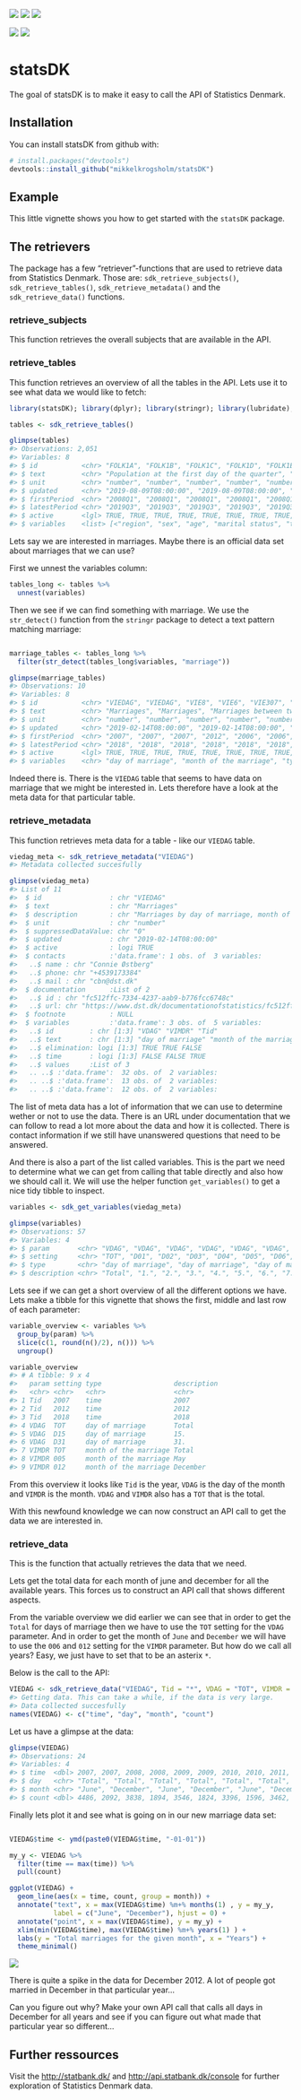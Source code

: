 
<!-- README.md is generated from README.Rmd. Please edit that file -->

[![](https://img.shields.io/badge/lifecycle-mature-blue.svg)](https://www.tidyverse.org/lifecycle/#mature)
[![](https://img.shields.io/github/last-commit/mikkelkrogsholm/statsDK.svg)](https://github.com/mikkelkrogsholm/statsDK/commits/master)
[![](https://img.shields.io/badge/devel%20version-0.1.1-blue.svg)](https://github.com/mikkelkrogsholm/statsDK)

[![](https://www.r-pkg.org/badges/version/statsDK?color=orange)](https://cran.r-project.org/package=statsDK)
[![](http://cranlogs.r-pkg.org/badges/grand-total/badger?color=orange)](https://cran.r-project.org/package=badger)

# statsDK

The goal of statsDK is to make it easy to call the API of Statistics
Denmark.

## Installation

You can install statsDK from github with:

``` r
# install.packages("devtools")
devtools::install_github("mikkelkrogsholm/statsDK")
```

## Example

This little vignette shows you how to get started with the `statsDK`
package.

## The retrievers

The package has a few “retriever”-functions that are used to retrieve
data from Statistics Denmark. Those are: `sdk_retrieve_subjects()`,
`sdk_retrieve_tables()`, `sdk_retrieve_metadata()` and the
`sdk_retrieve_data()` functions.

### retrieve\_subjects

This function retrieves the overall subjects that are available in the
API.

### retrieve\_tables

This function retrieves an overview of all the tables in the API. Lets
use it to see what data we would like to
fetch:

``` r
library(statsDK); library(dplyr); library(stringr); library(lubridate); library(ggplot2); library(tidyr)

tables <- sdk_retrieve_tables()

glimpse(tables)
#> Observations: 2,051
#> Variables: 8
#> $ id           <chr> "FOLK1A", "FOLK1B", "FOLK1C", "FOLK1D", "FOLK1E", "…
#> $ text         <chr> "Population at the first day of the quarter", "Popu…
#> $ unit         <chr> "number", "number", "number", "number", "number", "…
#> $ updated      <chr> "2019-08-09T08:00:00", "2019-08-09T08:00:00", "2019…
#> $ firstPeriod  <chr> "2008Q1", "2008Q1", "2008Q1", "2008Q1", "2008Q1", "…
#> $ latestPeriod <chr> "2019Q3", "2019Q3", "2019Q3", "2019Q3", "2019Q3", "…
#> $ active       <lgl> TRUE, TRUE, TRUE, TRUE, TRUE, TRUE, TRUE, TRUE, TRU…
#> $ variables    <list> [<"region", "sex", "age", "marital status", "time"…
```

Lets say we are interested in marriages. Maybe there is an official data
set about marriages that we can use?

First we unnest the variables column:

``` r
tables_long <- tables %>%
  unnest(variables)
```

Then we see if we can find something with marriage. We use the
`str_detect()` function from the `stringr` package to detect a text
pattern matching marriage:

``` r

marriage_tables <- tables_long %>%
  filter(str_detect(tables_long$variables, "marriage"))

glimpse(marriage_tables)
#> Observations: 10
#> Variables: 8
#> $ id           <chr> "VIEDAG", "VIEDAG", "VIE8", "VIE6", "VIE307", "VIE3…
#> $ text         <chr> "Marriages", "Marriages", "Marriages between two of…
#> $ unit         <chr> "number", "number", "number", "number", "number", "…
#> $ updated      <chr> "2019-02-14T08:00:00", "2019-02-14T08:00:00", "2019…
#> $ firstPeriod  <chr> "2007", "2007", "2007", "2012", "2006", "2006", "20…
#> $ latestPeriod <chr> "2018", "2018", "2018", "2018", "2018", "2018", "20…
#> $ active       <lgl> TRUE, TRUE, TRUE, TRUE, TRUE, TRUE, TRUE, TRUE, TRU…
#> $ variables    <chr> "day of marriage", "month of the marriage", "type o…
```

Indeed there is. There is the `VIEDAG` table that seems to have data on
marriage that we might be interested in. Lets therefore have a look at
the meta data for that particular table.

### retrieve\_metadata

This function retrieves meta data for a table - like our `VIEDAG` table.

``` r
viedag_meta <- sdk_retrieve_metadata("VIEDAG")
#> Metadata collected succesfully

glimpse(viedag_meta)
#> List of 11
#>  $ id                 : chr "VIEDAG"
#>  $ text               : chr "Marriages"
#>  $ description        : chr "Marriages by day of marriage, month of the marriage and time"
#>  $ unit               : chr "number"
#>  $ suppressedDataValue: chr "0"
#>  $ updated            : chr "2019-02-14T08:00:00"
#>  $ active             : logi TRUE
#>  $ contacts           :'data.frame': 1 obs. of  3 variables:
#>   ..$ name : chr "Connie Østberg"
#>   ..$ phone: chr "+4539173384"
#>   ..$ mail : chr "cbn@dst.dk"
#>  $ documentation      :List of 2
#>   ..$ id : chr "fc512ffc-7334-4237-aab9-b776fcc6748c"
#>   ..$ url: chr "https://www.dst.dk/documentationofstatistics/fc512ffc-7334-4237-aab9-b776fcc6748c"
#>  $ footnote           : NULL
#>  $ variables          :'data.frame': 3 obs. of  5 variables:
#>   ..$ id         : chr [1:3] "VDAG" "VIMDR" "Tid"
#>   ..$ text       : chr [1:3] "day of marriage" "month of the marriage" "time"
#>   ..$ elimination: logi [1:3] TRUE TRUE FALSE
#>   ..$ time       : logi [1:3] FALSE FALSE TRUE
#>   ..$ values     :List of 3
#>   .. ..$ :'data.frame':  32 obs. of  2 variables:
#>   .. ..$ :'data.frame':  13 obs. of  2 variables:
#>   .. ..$ :'data.frame':  12 obs. of  2 variables:
```

The list of meta data has a lot of information that we can use to
determine wether or not to use the data. There is an URL under
documentation that we can follow to read a lot more about the data and
how it is collected. There is contact information if we still have
unanswered questions that need to be answered.

And there is also a part of the list called variables. This is the part
we need to determine what we can get from calling that table directly
and also how we should call it. We will use the helper function
`get_variables()` to get a nice tidy tibble to inspect.

``` r
variables <- sdk_get_variables(viedag_meta)

glimpse(variables)
#> Observations: 57
#> Variables: 4
#> $ param       <chr> "VDAG", "VDAG", "VDAG", "VDAG", "VDAG", "VDAG", "VDA…
#> $ setting     <chr> "TOT", "D01", "D02", "D03", "D04", "D05", "D06", "D0…
#> $ type        <chr> "day of marriage", "day of marriage", "day of marria…
#> $ description <chr> "Total", "1.", "2.", "3.", "4.", "5.", "6.", "7.", "…
```

Lets see if we can get a short overview of all the different options we
have. Lets make a tibble for this vignette that shows the first, middle
and last row of each parameter:

``` r
variable_overview <- variables %>% 
  group_by(param) %>%
  slice(c(1, round(n()/2), n())) %>%
  ungroup()

variable_overview
#> # A tibble: 9 x 4
#>   param setting type                  description
#>   <chr> <chr>   <chr>                 <chr>      
#> 1 Tid   2007    time                  2007       
#> 2 Tid   2012    time                  2012       
#> 3 Tid   2018    time                  2018       
#> 4 VDAG  TOT     day of marriage       Total      
#> 5 VDAG  D15     day of marriage       15.        
#> 6 VDAG  D31     day of marriage       31.        
#> 7 VIMDR TOT     month of the marriage Total      
#> 8 VIMDR 005     month of the marriage May        
#> 9 VIMDR 012     month of the marriage December
```

From this overview it looks like `Tid` is the year, `VDAG` is the day of
the month and `VIMDR` is the month. `VDAG` and `VIMDR` also has a `TOT`
that is the total.

With this newfound knowledge we can now construct an API call to get the
data we are interested in.

### retrieve\_data

This is the function that actually retrieves the data that we need.

Lets get the total data for each month of june and december for all the
available years. This forces us to construct an API call that shows
different aspects.

From the variable overview we did earlier we can see that in order to
get the `Total` for days of marriage then we have to use the `TOT`
setting for the `VDAG` parameter. And in order to get the month of
`June` and `December` we will have to use the `006` and `012` setting
for the `VIMDR` parameter. But how do we call all years? Easy, we just
have to set that to be an asterix `*`.

Below is the call to the
API:

``` r
VIEDAG <- sdk_retrieve_data("VIEDAG", Tid = "*", VDAG = "TOT", VIMDR = "006,012")
#> Getting data. This can take a while, if the data is very large.
#> Data collected succesfully
names(VIEDAG) <- c("time", "day", "month", "count")
```

Let us have a glimpse at the data:

``` r
glimpse(VIEDAG)
#> Observations: 24
#> Variables: 4
#> $ time  <dbl> 2007, 2007, 2008, 2008, 2009, 2009, 2010, 2010, 2011, 2011…
#> $ day   <chr> "Total", "Total", "Total", "Total", "Total", "Total", "Tot…
#> $ month <chr> "June", "December", "June", "December", "June", "December"…
#> $ count <dbl> 4486, 2092, 3838, 1894, 3546, 1824, 3396, 1596, 3462, 1394…
```

Finally lets plot it and see what is going on in our new marriage data
set:

``` r

VIEDAG$time <- ymd(paste0(VIEDAG$time, "-01-01"))

my_y <- VIEDAG %>%
  filter(time == max(time)) %>%
  pull(count)

ggplot(VIEDAG) +
  geom_line(aes(x = time, count, group = month)) +
  annotate("text", x = max(VIEDAG$time) %m+% months(1) , y = my_y, 
           label = c("June", "December"), hjust = 0) +
  annotate("point", x = max(VIEDAG$time), y = my_y) +
  xlim(min(VIEDAG$time), max(VIEDAG$time) %m+% years(1) ) +
  labs(y = "Total marriages for the given month", x = "Years") +
  theme_minimal()
```

![](README-unnamed-chunk-10-1.png)<!-- -->

There is quite a spike in the data for December 2012. A lot of people
got married in December in that particular year…

Can you figure out why? Make your own API call that calls all days in
December for all years and see if you can figure out what made that
particular year so different…

## Further ressources

Visit the <http://statbank.dk/> and <http://api.statbank.dk/console> for
further exploration of Statistics Denmark data.
